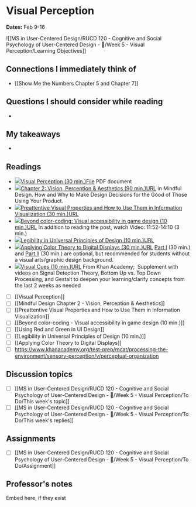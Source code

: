 # Visual Perception 
**Dates:** Feb 9-16

![[MS in User-Centered Design/RUCD 120 - Cognitive and Social Psychology of User-Centered Design - 💾/Week 5 - Visual Perception/Learning Objectives]]

## Connections I immediately think of
- [[Show Me the Numbers Chapter 5 and Chapter 7]]

## Questions I should consider while reading
- 

## My takeaways
- 


## Readings
-  [![](https://moodle2.brandeis.edu/theme/image.php/boost/core/1643446401/f/pdf-24)Visual Perception (30 min.)File](https://moodle2.brandeis.edu/mod/resource/view.php?id=2067308) PDF document
-   [![](https://moodle2.brandeis.edu/theme/image.php/boost/url/1643446401/icon)Chapter 2: Vision, Perception & Aesthetics (90 min.)URL](https://moodle2.brandeis.edu/mod/url/view.php?id=2143659)  in Mindful Design. How and Why to Make Design Decisions for the Good of Those Using Your Product.     
-   [![](https://moodle2.brandeis.edu/theme/image.php/boost/url/1643446401/icon)Preattentive Visual Properties and How to Use Them in Information Visualization (30 min.)URL](https://moodle2.brandeis.edu/mod/url/view.php?id=2067310)
-   [![](https://moodle2.brandeis.edu/theme/image.php/boost/url/1643446401/icon)Beyond color-coding: Visual accessibility in game design (10 min.)URL](https://moodle2.brandeis.edu/mod/url/view.php?id=2067280)   In addition to reading the post, watch Video: 11:52-14:10 (3 min.)
-   [![](https://moodle2.brandeis.edu/theme/image.php/boost/url/1643446401/icon)Legibility in Universal Principles of Design (10 min.)URL](https://moodle2.brandeis.edu/mod/url/view.php?id=2159107)
-   [![](https://moodle2.brandeis.edu/theme/image.php/boost/core/1643446401/f/sourcecode-24)Applying Color Theory to Digital Displays (30 min.)URL](https://moodle2.brandeis.edu/mod/url/view.php?id=2143570)
    [Part I](https://www.uxmatters.com/mt/archives/2006/01/color-theory-for-digital-displays-a-quick-reference-part-i.php) (30 min.) and [Part II](https://www.uxmatters.com/mt/archives/2006/01/color-theory-for-digital-displays-a-quick-reference-part-ii.php) (30 min.) are optional, but recommended for students without a visual arts/graphic design background.
-   [![](https://moodle2.brandeis.edu/theme/image.php/boost/url/1643446401/icon)Visual Cues (10 min.)URL](https://moodle2.brandeis.edu/mod/url/view.php?id=2067309)
    From Khan Academy;  Supplement with videos on Signal Detection Theory, Bottom Up vs. Top Down Processing, and Gestalt to deepen your learning/clarify concepts from the last 2 weeks as needed
- [ ] [[Visual Perception]]
- [ ] [[Mindful Design Chapter 2 - Vision, Perception & Aesthetics]]
- [ ] [[Preattentive Visual Properties and How to Use Them in Information Visualization]]
- [ ] [[Beyond color-coding - Visual accessibility in game design (10 min.)]]
- [ ] [[Using Red and Green in UI Design]]
- [ ] [[Legibility in Universal Principles of Design (10 min.)]]
- [ ] [[Applying Color Theory to Digital Displays]]
- [ ] https://www.khanacademy.org/test-prep/mcat/processing-the-environment/sensory-perception/v/perceptual-organization

## Discussion topics
- [ ] [[MS in User-Centered Design/RUCD 120 - Cognitive and Social Psychology of User-Centered Design - 💾/Week 5 - Visual Perception/To Do/This week's topic]]
- [ ] [[MS in User-Centered Design/RUCD 120 - Cognitive and Social Psychology of User-Centered Design - 💾/Week 5 - Visual Perception/To Do/This week's replies]]

## Assignments
- [ ] [[MS in User-Centered Design/RUCD 120 - Cognitive and Social Psychology of User-Centered Design - 💾/Week 5 - Visual Perception/To Do/Assignment]]

## Professor's notes
Embed here, if they exist